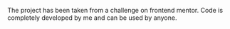 The project has been taken from a challenge on frontend mentor. Code is completely developed by me and can be used by anyone.
